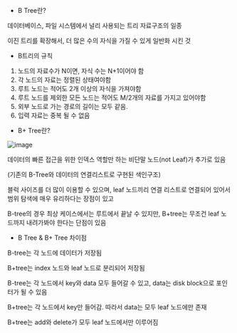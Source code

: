 - B Tree란?

데이터베이스, 파일 시스템에서 널리 사용되는 트리 자료구조의 일종

이진 트리를 확장해서, 더 많은 수의 자식을 가질 수 있게 일반화 시킨 것

- B트리의 규칙

1. 노드의 자료수가 N이면, 자식 수는 N+1이어야 함
2. 각 노드의 자료는 정렬된 상태여야함
3. 루트 노드는 적어도 2개 이상의 자식을 가져야함
4. 루트 노드를 제외한 모든 노드는 적어도 M/2개의 자료를 가지고 있어야함
5. 외부 노드로 가는 경로의 길이는 모두 같음.
6. 입력 자료는 중복 될 수 없음

- B+ Tree란?

![image](https://user-images.githubusercontent.com/103404604/189004656-d6d85f0c-027b-443c-8d59-d8aab2bc1e6a.png)

데이터의 빠른 접근을 위한 인덱스 역할만 하는 비단말 노드(not Leaf)가 추가로 있음

(기존의 B-Tree와 데이터의 연결리스트로 구현된 색인구조)

블럭 사이즈를 더 많이 이용할 수 있으며, leaf 노드끼리 연결 리스트로 연결되어 있어서 범위 탐색에 매우 유리하다는 장점이 있고

B-tree의 경우 최상 케이스에서는 루트에서 끝날 수 있지만, B+tree는 무조건 leaf 노드까지 내려가봐야 한다는 단점이 있음

- B Tree & B+ Tree 차이점

B-tree는 각 노드에 데이터가 저장됨

B+tree는 index 노드와 leaf 노드로 분리되어 저장됨

B-tree는 각 노드에서 key와 data 모두 들어갈 수 있고, data는 disk block으로 포인터가 될 수 있음

B+tree는 각 노드에서 key만 들어감. 따라서 data는 모두 leaf 노드에만 존재

B+tree는 add와 delete가 모두 leaf 노드에서만 이루어짐

